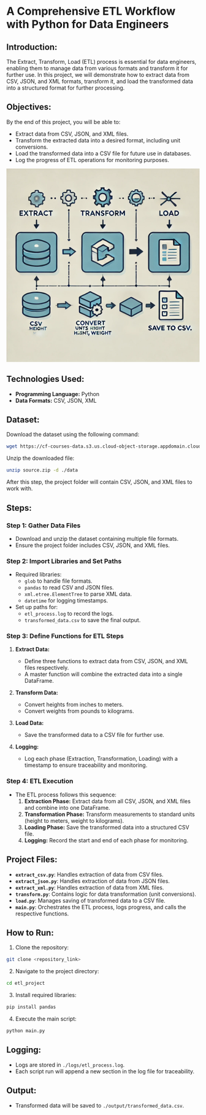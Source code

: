 
# A Comprehensive ETL Workflow with Python for Data Engineers


## Introduction:
The Extract, Transform, Load (ETL) process is essential for data engineers, enabling them to manage data from various formats and transform it for further use. In this project, we will demonstrate how to extract data from CSV, JSON, and XML formats, transform it, and load the transformed data into a structured format for further processing.


## Objectives:
By the end of this project, you will be able to:
- Extract data from CSV, JSON, and XML files.
- Transform the extracted data into a desired format, including unit conversions.
- Load the transformed data into a CSV file for future use in databases.
- Log the progress of ETL operations for monitoring purposes.

![](ETL_workflow.png)

## Technologies Used:
- **Programming Language:** Python
- **Data Formats:** CSV, JSON, XML



## Dataset:
Download the dataset using the following command:
```bash
wget https://cf-courses-data.s3.us.cloud-object-storage.appdomain.cloud/IBMDeveloperSkillsNetwork-PY0221EN-SkillsNetwork/labs/module%206/Lab%20-%20Extract%20Transform%20Load/data/source.zip
```
Unzip the downloaded file:
```bash
unzip source.zip -d ./data
```
After this step, the project folder will contain CSV, JSON, and XML files to work with.



## Steps:

### Step 1: Gather Data Files
- Download and unzip the dataset containing multiple file formats.
- Ensure the project folder includes CSV, JSON, and XML files.

### Step 2: Import Libraries and Set Paths
- Required libraries:
  - `glob` to handle file formats.
  - `pandas` to read CSV and JSON files.
  - `xml.etree.ElementTree` to parse XML data.
  - `datetime` for logging timestamps.
- Set up paths for:
  - `etl_process.log` to record the logs.
  - `transformed_data.csv` to save the final output.

### Step 3: Define Functions for ETL Steps
1. **Extract Data:**
   - Define three functions to extract data from CSV, JSON, and XML files respectively.
   - A master function will combine the extracted data into a single DataFrame.

2. **Transform Data:**
   - Convert heights from inches to meters.
   - Convert weights from pounds to kilograms.

3. **Load Data:**
   - Save the transformed data to a CSV file for further use.

4. **Logging:**
   - Log each phase (Extraction, Transformation, Loading) with a timestamp to ensure traceability and monitoring.

### Step 4: ETL Execution
- The ETL process follows this sequence:
  1. **Extraction Phase:** Extract data from all CSV, JSON, and XML files and combine into one DataFrame.
  2. **Transformation Phase:** Transform measurements to standard units (height to meters, weight to kilograms).
  3. **Loading Phase:** Save the transformed data into a structured CSV file.
  4. **Logging:** Record the start and end of each phase for monitoring.



## Project Files:
- **`extract_csv.py`**: Handles extraction of data from CSV files.
- **`extract_json.py`**: Handles extraction of data from JSON files.
- **`extract_xml.py`**: Handles extraction of data from XML files.
- **`transform.py`**: Contains logic for data transformation (unit conversions).
- **`load.py`**: Manages saving of transformed data to a CSV file.
- **`main.py`**: Orchestrates the ETL process, logs progress, and calls the respective functions.



## How to Run:
1. Clone the repository:
```bash
git clone <repository_link>
```
2. Navigate to the project directory:
```bash
cd etl_project
```
3. Install required libraries:
```bash
pip install pandas
```
4. Execute the main script:
```bash
python main.py
```



## Logging:
- Logs are stored in `./logs/etl_process.log`.
- Each script run will append a new section in the log file for traceability.


## Output:
- Transformed data will be saved to `./output/transformed_data.csv`.




